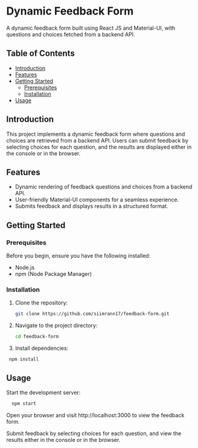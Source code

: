 # Dynamic Feedback Form

A dynamic feedback form built using React JS and Material-UI, with questions and choices fetched from a backend API.

## Table of Contents

- [Introduction](#introduction)
- [Features](#features)
- [Getting Started](#getting-started)
  - [Prerequisites](#prerequisites)
  - [Installation](#installation)
- [Usage](#usage)

## Introduction

This project implements a dynamic feedback form where questions and choices are retrieved from a backend API. Users can submit feedback by selecting choices for each question, and the results are displayed either in the console or in the browser.

## Features

- Dynamic rendering of feedback questions and choices from a backend API.
- User-friendly Material-UI components for a seamless experience.
- Submits feedback and displays results in a structured format.

## Getting Started

### Prerequisites

Before you begin, ensure you have the following installed:

- Node.js
- npm (Node Package Manager)

### Installation

1. Clone the repository:

   ```bash
   git clone https://github.com/siimrann17/feedback-form.git

2. Navigate to the project directory:

   ```bash
   cd feedback-form

3. Install dependencies:

  ```
   npm install
```

## Usage

 Start the development server:

 ```bash
   npm start
```

Open your browser and visit http://localhost:3000 to view the feedback form.

Submit feedback by selecting choices for each question, and view the results either in the console or in the browser.
